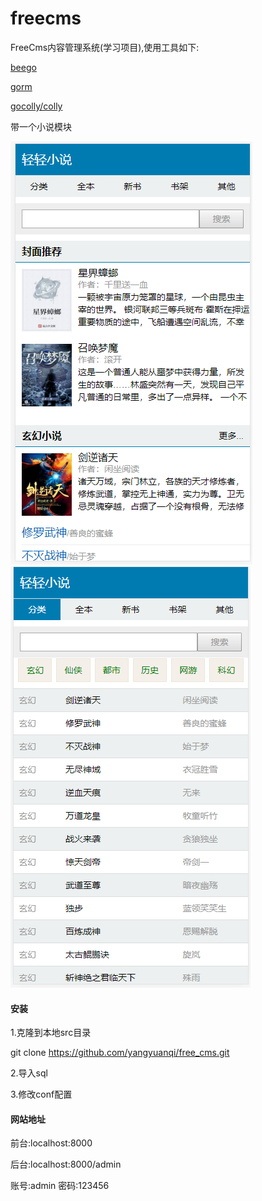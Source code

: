 # freecms
FreeCms内容管理系统(学习项目),使用工具如下:

[beego](https://beego.me)

[gorm](https://github.com/jinzhu/gorm)

[gocolly/colly](https://github.com/gocolly/colly)

带一个小说模块

![avatar](20190621113357.png) ![avatar](20190621113451.png)

#### 安装
1.克隆到本地src目录

git clone https://github.com/yangyuanqi/free_cms.git

2.导入sql

3.修改conf配置

#### 网站地址
前台:localhost:8000

后台:localhost:8000/admin

账号:admin 密码:123456